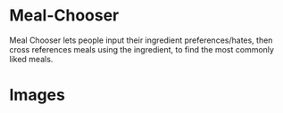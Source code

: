 Meal-Chooser
============
Meal Chooser lets people input their ingredient preferences/hates, then cross references meals using the ingredient, to find the most commonly liked meals.

Images
======